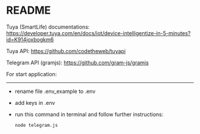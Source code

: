 # README

Tuya (SmartLife) documentations: https://developer.tuya.com/en/docs/iot/device-intelligentize-in-5-minutes?id=K914joxbogkm6

Tuya API: https://github.com/codetheweb/tuyapi

Telegram API (gramjs): https://github.com/gram-js/gramjs

For start application:
***
* rename file .env_example to .env

* add keys in .env

* run this command in terminal and follow further instructions:

    ` node telegram.js `
